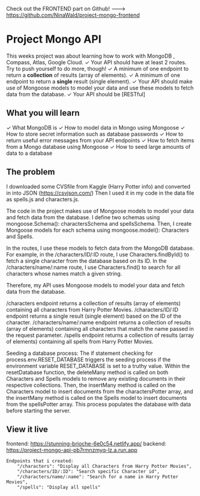Check out the FRONTEND part on Github! --->
https://github.com/NinaWald/project-mongo-frontend

# Project Mongo API

This weeks project was about learning how to work with MongoDB , Compass, Atlas, Google Cloud.
✓ Your API should have at least 2 routes. Try to push yourself to do more, though!
✓ A minimum of one endpoint to return a **collection** of results (array of elements).
✓ A minimum of one endpoint to return a **single** result (single element).
✓ Your API should make use of Mongoose models to model your data and use these models to fetch data from the database.
✓ Your API should be [RESTful]
## What you will learn
✓ What MongoDB is
✓ How to model data in Mongo using Mongoose
✓ How to store secret information such as database passwords
✓ How to return useful error messages from your API endpoints
✓ How to fetch items from a Mongo database using Mongoose
✓ How to seed large amounts of data to a database

## The problem
I downloaded some CVSfile from Kaggle (Harry Potter info) and converted in into JSON (https://csvjson.com/)
Then I used it in my code in the data file as spells.js and characters.js.

The code in the project makes use of Mongoose models to model your data and fetch data from the database.
I define two schemas using mongoose.Schema(): charactersSchema and spellsSchema. Then, I create Mongoose models for each schema using mongoose.model(): Characters and Spells.

In the routes, I use these models to fetch data from the MongoDB database. For example, in the /characters/ID/:ID route, I use Characters.findById() to fetch a single character from the database based on its ID. In the /characters/name/:name route, I use Characters.find() to search for all characters whose names match a given string.

Therefore, my API uses Mongoose models to model your data and fetch data from the database.

/characters endpoint returns a collection of results (array of elements) containing all characters from Harry Potter Movies.
/characters/ID/:ID endpoint returns a single result (single element) based on the ID of the character.
/characters/name/:name endpoint returns a collection of results (array of elements) containing all characters that match the name passed in the request parameter.
/spells endpoint returns a collection of results (array of elements) containing all spells from Harry Potter Movies.

Seeding a database process:
The if statement checking for process.env.RESET_DATABASE triggers the seeding process if the environment variable RESET_DATABASE is set to a truthy value. Within the resetDatabase function, the deleteMany method is called on both Characters and Spells models to remove any existing documents in their respective collections. Then, the insertMany method is called on the Characters model to insert documents from the charactersPotter array, and the insertMany method is called on the Spells model to insert documents from the spellsPotter array. This process populates the database with data before starting the server.

## View it live
frontend:
https://stunning-brioche-6e0c54.netlify.app/
backend:
https://project-mongo-api-pb7rmnzmyq-lz.a.run.app

    Endpoints that i created:
        "/characters": "Display all Characters from Harry Potter Movies",
        "/characters/ID/:ID": "Search specific Character id",
        "/characters/name/:name": "Search for a name in Harry Potter Movies",
        "/spells": "Display all spells"
